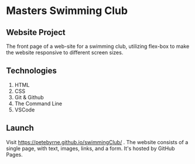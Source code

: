 # Masters Swimming Club

## Website Project

The front page of a web-site for a swimming club, utilizing flex-box to make the website responsive to different screen sizes.

## Technologies

1. HTML
2. CSS
3. Git & Github
4. The Command Line
5. VSCode

## Launch

Visit https://petebyrne.github.io/swimmingClub/ . The website consists of a single page, with text, images, links, and a form. It's hosted by GitHub Pages.
